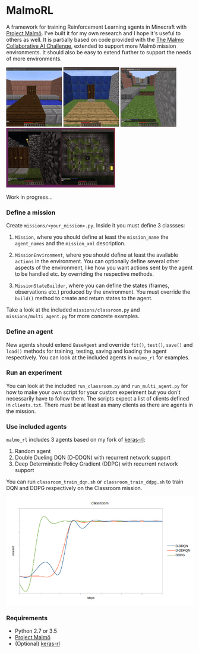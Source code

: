 # MalmoRL
A framework for training Reinforcement Learning agents in Minecraft with [Project Malmö](https://github.com/Microsoft/malmo). I've built it for my own research and I hope it's useful to others as well. It is partially based on code provided with the [The Malmo Collaborative AI Challenge](https://github.com/Microsoft/malmo-challenge), extended to support more Malmö mission environments. It should also be easy to extend further to support the needs of more environments.   

![DRQN with biased ε-greedy](pools_dqn.gif)
![DRQN with biased ε-greedy](rooms_dqn.gif)
![DRQN with biased ε-greedy](obstacles_dqn.gif)
![DRQN with biased ε-greedy](labyrinth_dqn.gif)

Work in progress...

### Define a mission
Create `missions/<your_mission>.py`. Inside it you must define 3 classses: 
1. `Mission`, where you should define at least the `mission_name` the `agent_names` and the `mission_xml` description.

2. `MissionEnvironment`, where you should define at least the available `actions` in the environment. You can optionally define several other aspects of the environment, like how you want actions sent by the agent to be handled etc. by overriding the respective methods.

3. `MissionStateBuilder`, where you can define the states (frames, observations etc.) produced by the environment. You must override the `build()` method to create and return states to the agent.

Take a look at the included `missions/classroom.py` and `missions/multi_agent.py` for more concrete examples.

### Define an agent
New agents should extend `BaseAgent` and override `fit()`, `test()`, `save()` and `load()` methods for training, testing, saving and loading the agent respectively. You can look at the included agents in `malmo_rl` for examples.

### Run an experiment
You can look at the included `run_classroom.py` and `run_multi_agent.py` for how to make your own script for your custom experiment but you don't necessarily have to follow them. The scripts expect a list of clients defined in `clients.txt`. There must be at least as many clients as there are agents in the mission.

### Use included agents
`malmo_rl` includes 3 agents based on my fork of [keras-rl](https://github.com/petrosgk/keras-rl):
1. Random agent
2. Double Dueling DQN (D-DDQN) with recurrent network support
3. Deep Deterministic Policy Gradient (DDPG) with recurrent network support

You can run `classroom_train_dqn.sh` or `classroom_train_ddpg.sh` to train DQN and DDPG respectively on the Classroom mission.

![malmo_rl_agents](malmo_rl.png)

### Requirements
- Python 2.7 or 3.5
- [Project Malmö](https://github.com/Microsoft/malmo)
- (Optional) [keras-rl](https://github.com/petrosgk/keras-rl)
